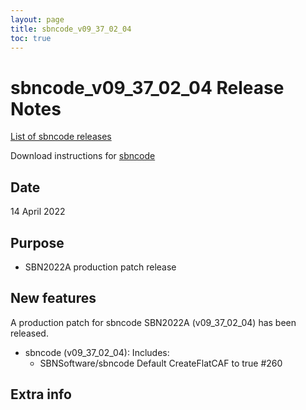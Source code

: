 ```yaml
---
layout: page
title: sbncode_v09_37_02_04
toc: true
---
```


sbncode_v09_37_02_04 Release Notes
=======================================================================================

[List of sbncode releases](https://sbnsoftware.github.io/AnalysisInfrastructure/ReleaseManagement/Releases/List_of_SBN_code_releases)

Download instructions for [sbncode]()

Date
---------------------------------------------------
14 April 2022

Purpose
---------------------------------------------------
* SBN2022A production patch release

New features
---------------------------------------------------
A production patch for sbncode SBN2022A (v09_37_02_04) has been released.

  * sbncode (v09_37_02_04):
    Includes:
    * SBNSoftware/sbncode Default CreateFlatCAF to true #260

Extra info
---------------------------------------------------
